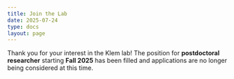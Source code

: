 ```yaml
---
title: Join the Lab
date: 2025-07-24
type: docs
layout: page
---
```


Thank you for your interest in the Klem lab! The position for **postdoctoral researcher** starting **Fall 2025** has been filled and applications are no longer being considered at this time.


